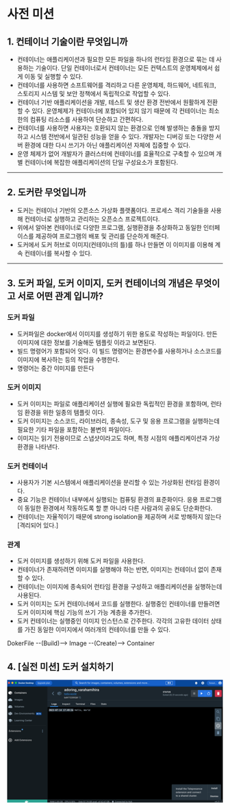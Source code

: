 # 사전 미션

## 1. 컨테이너 기술이란 무엇입니까
* 컨테이너는 애플리케이션과 필요한 모든 파일을 하나의 런타임 환경으로 묶는 데 사용하는 기술이다. 단일 컨테이너로서 컨테이너는 모든 컨텍스트의 운영체제에서 쉽게 이동 및 실행할 수 있다.
* 컨테이너를 사용하면 소프트웨어를 격리하고 다른 운영체제, 하드웨어, 네트워크, 스토리지 시스템 및 보안 정책에서 독립적으로 작업할 수 있다.
* 컨테이너 기반 애플리케이션을 개발, 테스트 및 생산 환경 전반에서 원활하게 전환할 수 있다. 운영체제가 컨테이너에 포함되어 있지 않기 때문에 각 컨테이너는 최소한의 컴퓨팅 리소스를 사용하여 단순하고 간편하다.
* 컨테이너를 사용하면 사용자는 호환되지 않는 환경으로 인해 발생하는 충돌을 방지하고 시스템 전반에서 일관된 성능을 얻을 수 있다. 개발자는 디버깅 또는 다양한 서버 환경에 대한 다시 쓰기가 아닌 애플리케이션 자체에 집중할 수 있다.
* 운영 체제가 없어 개발자가 클러스터에 컨테이너를 효율적으로 구축할 수 있으며 개별 컨테이너에 복잡한 애플리케이션의 단일 구성요소가 포함된다.
***
## 2. 도커란 무엇입니까
* 도커는 컨테이너 기반의 오픈소스 가상화 플랫폼이다. 프로세스 격리 기술들을 사용해 컨테이너로 실행하고 관리하는 오픈소스 프로젝트이다.
* 위에서 알아본 컨테이너로 다양한 프로그램, 실행환경을 추상화하고 동일한 인터페이스를 제공하여 프로그램의 배포 및 관리를 단순하게 해준다.
* 도커에서 도커 허브로 이미지(컨테이너의 틀)를 하나 만들면 이 이미지를 이용해 계속 컨테이너를 복사할 수 있다.
***
## 3. 도커 파일, 도커 이미지, 도커 컨테이너의 개념은 무엇이고 서로 어떤 관계 입니까?
### 도커 파일
* 도커파일은 docker에서 이미지를 생성하기 위한 용도로 작성하는 파일이다. 만든 이미지에 대한 정보를 기술해둔 템플릿 이라고 보면된다.
* 빌드 명령어가 포함되어 잇다. 이 빌드 명령어는 환경변수를 사용하거나 소스코드를 이미지에 복사하는 등의 작업을 수행한다.
* 명령어는 중간 이미지를 만든다

### 도커 이미지
* 도커 이미지는 파일로 애플리케이션 실행에 필요한 독립적인 환경을 포함하며, 런타임 환경을 위한 일종의 템플릿 이다. 
* 도커 이미지는 소스코드, 라이브러리, 종속성, 도구 및 응용 프로그램을 실행하는데 필요한 기타 파일을 포함하는 불변의 파일이다.
* 이미지는 읽기 전용이므로 스냅샷이라고도 하며, 특정 시점의 애플리케이션과 가상환경을 나타낸다.

### 도커 컨테이너
* 사용자가 기본 시스템에서 애플리케이션을 분리할 수 있는 가상화된 런타임 환경이다.
* 중요 기능은 컨테이너 내부에서 실행되는 컴퓨팅 환경의 표준화이다. 응용 프로그램이 동일한 환경에서 작동하도록 할 뿐 아니라 다른 사람과의 공유도 단순화한다.
* 컨테이너는 자율적이기 때문에 strong isolation을 제공하며 서로 방해하지 않는다 [격리되어 있다.]

### 관계
* 도커 이미지를 생성하기 위해 도커 파일을 사용한다.
* 컨테이너가 존재하려면 이미지를 실행해야 하는 반면, 이미지는 컨테이너 없이 존재할 수 있다.
* 컨테이너는 이미지에 종속되어 런타임 환경을 구성하고 애플리케이션을 실행하는데 사용된다.
* 도커 이미지는 도커 컨테이너에서 코드를 실행한다. 실행중인 컨테이너를 만들려면 도커 이미지에 핵심 기능의 쓰기 가능 계층을 추가한다.
* 도커 컨테이너는 실행중인 이미지 인스턴스로 간주한다. 각각의 고유한 데이터 상태를 가진 동일한 이미지에서 여러개의 컨테이너를 만들 수 있다.

DokerFile --(Build)--> Image --(Create)--> Container

## 4. [실전 미션] 도커 설치하기 
![screenshot](img.png)